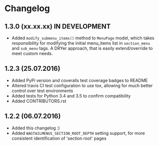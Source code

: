 Changelog
=========

1.3.0 (xx.xx.xx) IN DEVELOPMENT
---------------------------------

* Added `modify_submenu_items()` method to `MenuPage` model, which takes
  responsibility for modifying the initial menu_items list in `section_menu`
  and `sub_menu` tags. A DRYer approach, that is easily extend/override to
  meet custom needs.
  

1.2.3 (25.07.2016)
---------------------------------

* Added PyPi version and coveralls test coverage badges to README
* Altered travis CI test configuration to use tox, allowing for much better
  control over test environments
* Added tests for Python 3.4 and 3.5 to confirm compatibility
* Added CONTRIBUTORS.rst


1.2.2 (06.07.2016)
------------------

 * Added this changelog :)
 * Added `WAGTAILMENUS_SECTION_ROOT_DEPTH` setting support, for more consistent identification of 'section root' pages


